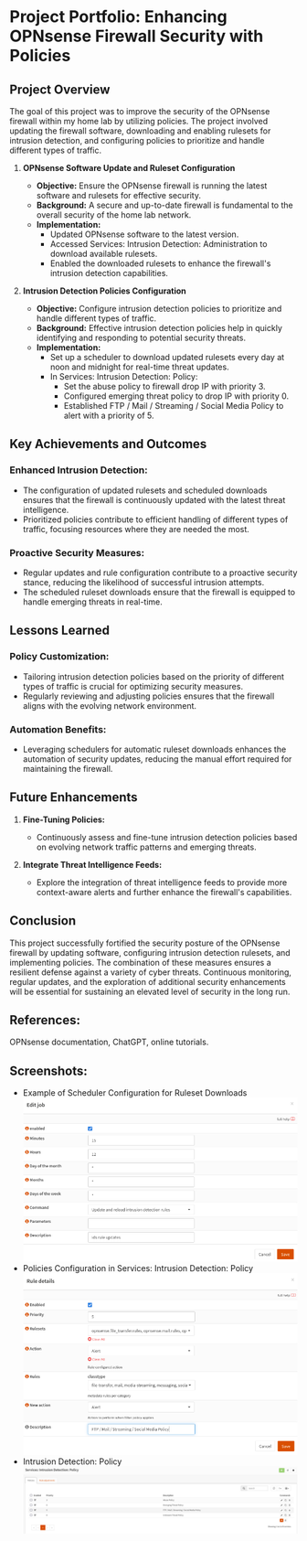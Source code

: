# Project Portfolio: Enhancing OPNsense Firewall Security with Policies

## Project Overview

The goal of this project was to improve the security of the OPNsense firewall within my home lab by utilizing policies. The project involved updating the firewall software, downloading and enabling rulesets for intrusion detection, and configuring policies to prioritize and handle different types of traffic.

1. **OPNsense Software Update and Ruleset Configuration**

    - **Objective:** Ensure the OPNsense firewall is running the latest software and rulesets for effective security.
    - **Background:** A secure and up-to-date firewall is fundamental to the overall security of the home lab network.
    - **Implementation:**
        - Updated OPNsense software to the latest version.
        - Accessed Services: Intrusion Detection: Administration to download available rulesets.
        - Enabled the downloaded rulesets to enhance the firewall's intrusion detection capabilities.

2. **Intrusion Detection Policies Configuration**

    - **Objective:** Configure intrusion detection policies to prioritize and handle different types of traffic.
    - **Background:** Effective intrusion detection policies help in quickly identifying and responding to potential security threats.
    - **Implementation:**
        - Set up a scheduler to download updated rulesets every day at noon and midnight for real-time threat updates.
        - In Services: Intrusion Detection: Policy:
            - Set the abuse policy to firewall drop IP with priority 3.
            - Configured emerging threat policy to drop IP with priority 0.
            - Established FTP / Mail / Streaming / Social Media Policy to alert with a priority of 5.

## Key Achievements and Outcomes

### Enhanced Intrusion Detection:
   - The configuration of updated rulesets and scheduled downloads ensures that the firewall is continuously updated with the latest threat intelligence.
   - Prioritized policies contribute to efficient handling of different types of traffic, focusing resources where they are needed the most.

### Proactive Security Measures:
   - Regular updates and rule configuration contribute to a proactive security stance, reducing the likelihood of successful intrusion attempts.
   - The scheduled ruleset downloads ensure that the firewall is equipped to handle emerging threats in real-time.

## Lessons Learned

### Policy Customization:
   - Tailoring intrusion detection policies based on the priority of different types of traffic is crucial for optimizing security measures.
   - Regularly reviewing and adjusting policies ensures that the firewall aligns with the evolving network environment.

### Automation Benefits:
   - Leveraging schedulers for automatic ruleset downloads enhances the automation of security updates, reducing the manual effort required for maintaining the firewall.

## Future Enhancements

1. **Fine-Tuning Policies:**
   - Continuously assess and fine-tune intrusion detection policies based on evolving network traffic patterns and emerging threats.

2. **Integrate Threat Intelligence Feeds:**
   - Explore the integration of threat intelligence feeds to provide more context-aware alerts and further enhance the firewall's capabilities.

## Conclusion

This project successfully fortified the security posture of the OPNsense firewall by updating software, configuring intrusion detection rulesets, and implementing policies. The combination of these measures ensures a resilient defense against a variety of cyber threats. Continuous monitoring, regular updates, and the exploration of additional security enhancements will be essential for sustaining an elevated level of security in the long run.

## References:

OPNsense documentation, ChatGPT, online tutorials.

## Screenshots:

- Example of Scheduler Configuration for Ruleset Downloads
   ![screenshot](schedule.png)
- Policies Configuration in Services: Intrusion Detection: Policy
     ![screenshot](setpolicy.png)
- Intrusion Detection: Policy
       ![screenshot](policy.png)
